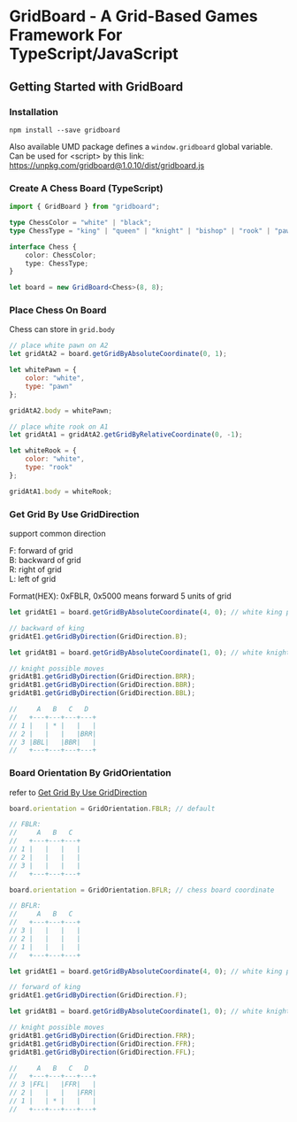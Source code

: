# GridBoard - A Grid-Based Games Framework For TypeScript/JavaScript

## Getting Started with GridBoard

### Installation

```
npm install --save gridboard
```

Also available UMD package defines a ```window.gridboard``` global variable.
Can be used for &lt;script&gt; by this link: https://unpkg.com/gridboard@1.0.10/dist/gridboard.js

### Create A Chess Board (TypeScript)

```typescript
import { GridBoard } from "gridboard";

type ChessColor = "white" | "black";
type ChessType = "king" | "queen" | "knight" | "bishop" | "rook" | "pawn";

interface Chess {
    color: ChessColor;
    type: ChessType;
}

let board = new GridBoard<Chess>(8, 8);
```

### Place Chess On Board

Chess can store in ```grid.body```

```javascript
// place white pawn on A2
let gridAtA2 = board.getGridByAbsoluteCoordinate(0, 1);

let whitePawn = {
    color: "white",
    type: "pawn"
};

gridAtA2.body = whitePawn;

// place white rook on A1
let gridAtA1 = gridAtA2.getGridByRelativeCoordinate(0, -1);

let whiteRook = {
    color: "white",
    type: "rook"
};

gridAtA1.body = whiteRook;
```

### Get Grid By Use GridDirection

support common direction

F: forward of grid  
B: backward of grid  
R: right of grid  
L: left of grid

Format(HEX): 0xFBLR, 0x5000 means forward 5 units of grid

```javascript
let gridAtE1 = board.getGridByAbsoluteCoordinate(4, 0); // white king placed

// backward of king
gridAtE1.getGridByDirection(GridDirection.B);

let gridAtB1 = board.getGridByAbsoluteCoordinate(1, 0); // white knight placed

// knight possible moves
gridAtB1.getGridByDirection(GridDirection.BRR);
gridAtB1.getGridByDirection(GridDirection.BBR);
gridAtB1.getGridByDirection(GridDirection.BBL);

//     A   B   C   D  
//   +---+---+---+---+
// 1 |   | * |   |   |
// 2 |   |   |   |BRR|
// 3 |BBL|   |BBR|   |
//   +---+---+---+---+
```

### Board Orientation By GridOrientation

refer to [Get Grid By Use GridDirection](#get-grid-by-use-griddirection)

```javascript
board.orientation = GridOrientation.FBLR; // default

// FBLR:
//     A   B   C  
//   +---+---+---+
// 1 |   |   |   |
// 2 |   |   |   |
// 3 |   |   |   |
//   +---+---+---+

board.orientation = GridOrientation.BFLR; // chess board coordinate

// BFLR:
//     A   B   C  
//   +---+---+---+
// 3 |   |   |   |
// 2 |   |   |   |
// 1 |   |   |   |
//   +---+---+---+

let gridAtE1 = board.getGridByAbsoluteCoordinate(4, 0); // white king placed

// forward of king
gridAtE1.getGridByDirection(GridDirection.F);

let gridAtB1 = board.getGridByAbsoluteCoordinate(1, 0); // white knight placed

// knight possible moves
gridAtB1.getGridByDirection(GridDirection.FRR);
gridAtB1.getGridByDirection(GridDirection.FFR);
gridAtB1.getGridByDirection(GridDirection.FFL);

//     A   B   C   D  
//   +---+---+---+---+
// 3 |FFL|   |FFR|   |
// 2 |   |   |   |FRR|
// 1 |   | * |   |   |
//   +---+---+---+---+
```
